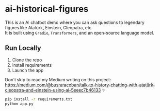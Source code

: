 # ai-historical-figures

This is an AI chatbot demo where you can ask questions to legendary figures like Atatürk, Einstein, Cleopatra, etc.  
It is built using `Gradio`, `Transformers`, and an open-source language model.

## Run Locally

1. Clone the repo  
2. Install requirements  
3. Launch the app

Don't skip to read my Medium writing on this project: https://medium.com/@busraracoban/talk-to-history-chatting-with-atatürk-cleopatra-and-einstein-using-ai-5eeec7b46133 ✨

```bash
pip install -r requirements.txt
python app.py
